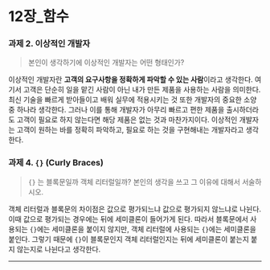 # 12장_함수
### **과제 2. 이상적인 개발자**
> 본인이 생각하기에 이상적인 개발자는 어떤 형태인가?
>

이상적인 개발자란 **고객의 요구사항을 정확하게 파악할 수 있는 사람**이라고 생각한다. 여기서 고객은 단순히 일을 맡긴 사람이 아닌 내가 만든 제품을 사용하는 사람을 의미한다. 최신 기술을 빠르게 받아들이고 배워 실무에 적용시키는 것 또한 개발자의 중요한 소양 중 하나라 생각한다. 그러나 이를 통해 개발자가 아무리 빠르고 편한 제품을 출시하더라도 고객이 필요로 하지 않는다면 해당 제품은 없는 것과 마찬가지이다. 이상적인 개발자는 고객이 원하는 바를 정확히 파악하고, 필요로 하는 것을 구현해내는 개발자라고 생각한다.

### **과제 4. `{}` (Curly Braces)**
>  `{}` 는 블록문일까 객체 리터럴일까? 본인의 생각을 쓰고 그 이유에 대해서 서술하시오.
>

객체 리터럴과 블록문의 차이점은 값으로 평가되느냐 값으로 평가되지 않느냐로 나뉜다. 이때 값으로 평가되는 경우에는 뒤에 세미클론이 들어가게 된다. 따라서 블록문에서 사용되는 `{}`에는 세미클론을 붙이지 않지만, 객체 리터럴에 사용되는 `{}`에는 세미클론을 붙인다. 그렇기 때문에 `{}`이 블록문인지 객체 리터럴인지는 뒤에 세미클론이 붙는지 붙지 않는지로 나뉜다고 생각한다.

---